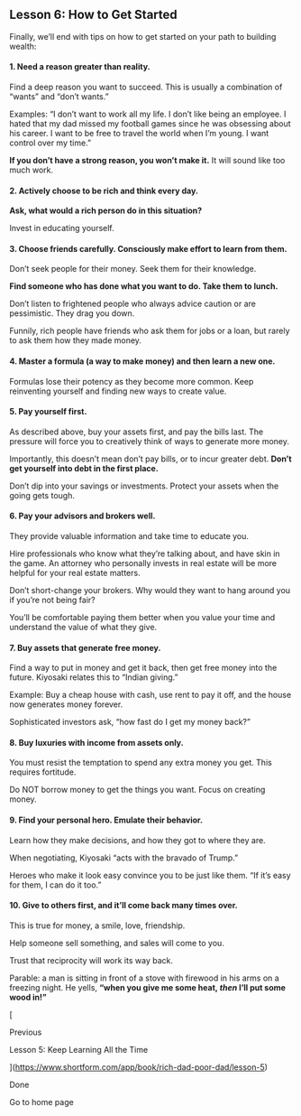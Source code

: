 ## Lesson 6: How to Get Started

Finally, we’ll end with tips on how to get started on your path to building wealth:

#### 1. Need a reason greater than reality.

Find a deep reason you want to succeed. This is usually a combination of “wants” and “don’t wants.”

Examples: “I don’t want to work all my life. I don’t like being an employee. I hated that my dad missed my football games since he was obsessing about his career. I want to be free to travel the world when I’m young. I want control over my time.”

**If you don’t have a strong reason, you won’t make it.** It will sound like too much work.

#### 2. Actively choose to be rich and think every day.

**Ask, what would a rich person do in this situation?**

Invest in educating yourself.

#### 3. Choose friends carefully. Consciously make effort to learn from them.

Don’t seek people for their money. Seek them for their knowledge.

**Find someone who has done what you want to do. Take them to lunch.**

Don’t listen to frightened people who always advice caution or are pessimistic. They drag you down.

Funnily, rich people have friends who ask them for jobs or a loan, but rarely to ask them how they made money.

#### 4. Master a formula (a way to make money) and then learn a new one.

Formulas lose their potency as they become more common. Keep reinventing yourself and finding new ways to create value.

#### 5. Pay yourself first.

As described above, buy your assets first, and pay the bills last. The pressure will force you to creatively think of ways to generate more money.

Importantly, this doesn’t mean don’t pay bills, or to incur greater debt. **Don’t get yourself into debt in the first place.**

Don’t dip into your savings or investments. Protect your assets when the going gets tough.

#### **6. Pay your advisors and brokers well.**

They provide valuable information and take time to educate you.

Hire professionals who know what they’re talking about, and have skin in the game. An attorney who personally invests in real estate will be more helpful for your real estate matters.

Don’t short-change your brokers. Why would they want to hang around you if you’re not being fair?

You’ll be comfortable paying them better when you value your time and understand the value of what they give.

#### 7. Buy assets that generate free money.

Find a way to put in money and get it back, then get free money into the future. Kiyosaki relates this to “Indian giving.”

Example: Buy a cheap house with cash, use rent to pay it off, and the house now generates money forever.

Sophisticated investors ask, “how fast do I get my money back?”

#### 8. Buy luxuries with income from assets only.

You must resist the temptation to spend any extra money you get. This requires fortitude.

Do NOT borrow money to get the things you want. Focus on creating money.

#### 9. Find your personal hero. Emulate their behavior.

Learn how they make decisions, and how they got to where they are.

When negotiating, Kiyosaki “acts with the bravado of Trump.”

Heroes who make it look easy convince you to be just like them. “If it’s easy for them, I can do it too.”

#### 10. Give to others first, and it’ll come back many times over.

This is true for money, a smile, love, friendship.

Help someone sell something, and sales will come to you.

Trust that reciprocity will work its way back.

Parable: a man is sitting in front of a stove with firewood in his arms on a freezing night. He yells, **“when you give me some heat, _then_ I’ll put some wood in!”**

[

Previous

Lesson 5: Keep Learning All the Time

](https://www.shortform.com/app/book/rich-dad-poor-dad/lesson-5)

Done

Go to home page